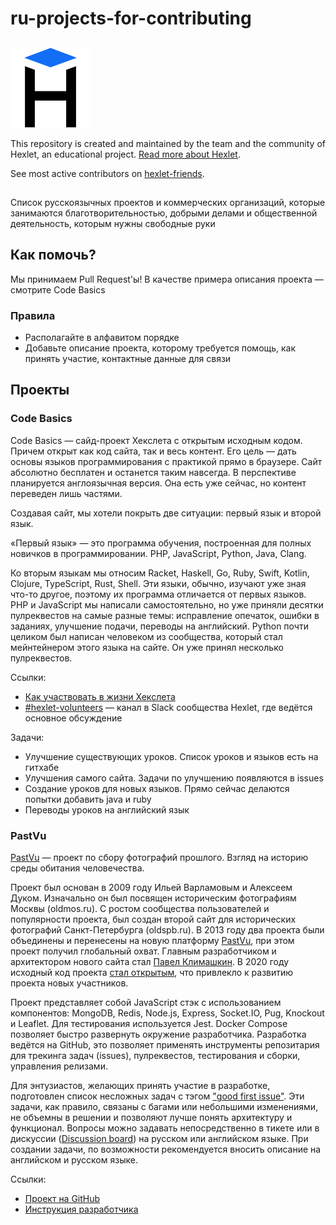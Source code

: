 # ru-projects-for-contributing

##

[![Hexlet Ltd. logo](https://raw.githubusercontent.com/Hexlet/assets/master/images/hexlet_logo128.png)](https://hexlet.io/utm_source=github&utm_medium=link&utm_campaign=ru-projects-for-contributing)

This repository is created and maintained by the team and the community of Hexlet, an educational project. [Read more about Hexlet](https://hexlet.io/?utm_source=github&utm_medium=link&utm_campaign=ru-projects-for-contributing).

See most active contributors on [hexlet-friends](https://friends.hexlet.io/).

##

Список русскоязычных проектов и коммерческих организаций, которые занимаются благотворительностью, добрыми делами и общественной деятельность, которым нужны свободные руки
## Как помочь?

Мы принимаем Pull Request'ы! В качестве примера описания проекта — смотрите Code Basics

### Правила

* Располагайте в алфавитом порядке
* Добавьте описание проекта, которому требуется помощь, как принять участие, контактные данные для связи

## Проекты

### Code Basics

Code Basics — сайд-проект Хекслета с открытым исходным кодом. Причем открыт как код сайта, так и весь контент. Его цель — дать основы языков программирования с практикой прямо в браузере. Сайт абсолютно бесплатен и останется таким навсегда. В перспективе планируется англоязычная версия. Она есть уже сейчас, но контент переведен лишь частями.

Создавая сайт, мы хотели покрыть две ситуации: первый язык и второй язык.

«Первый язык» — это программа обучения, построенная для полных новичков в программировании. PHP, JavaScript, Python, Java, Clang.

Ко вторым языкам мы относим Racket, Haskell, Go, Ruby, Swift, Kotlin, Clojure, TypeScript, Rust, Shell. Эти языки, обычно, изучают уже зная что-то другое, поэтому их программа отличается от первых языков.
PHP и JavaScript мы написали самостоятельно, но уже приняли десятки пулреквестов на самые разные темы: исправление опечаток, ошибки в заданиях, улучшение подачи, переводы на английский. Python почти целиком был написан человеком из сообщества, который стал мейнтейнером этого языка на сайте. Он уже принял несколько пулреквестов.

Ссылки:

* [Как участвовать в жизни Хекслета](https://guides.hexlet.io/how-to-be-a-helpful-for-the-hexlet-community)
* [#hexlet-volunteers](https://hexlet-ru.slack.com/archives/C0LN151B4) — канал в Slack сообщества Hexlet, где ведётся основное обсуждение

Задачи:

* Улучшение существующих уроков. Список уроков и языков есть на гитхабе
* Улучшения самого сайта. Задачи по улучшению появляются в issues
* Создание уроков для новых языков. Прямо сейчас делаются попытки добавить java и ruby
* Переводы уроков на английский язык

### PastVu

[PastVu](https://pastvu.com/) — проект по сбору фотографий прошлого. Взгляд на историю среды обитания человечества.

Проект был основан в 2009 году Ильей Варламовым и Алексеем Дуком. Изначально он был посвящен историческим фотографиям Москвы (oldmos.ru). С ростом сообщества пользователей и популярности проекта, был создан второй сайт для исторических фотографий Санкт-Петербурга (oldspb.ru). В 2013 году два проекта были объединены и перенесены на новую платформу [PastVu](https://pastvu.com/), при этом проект получил глобальный охват. Главным разработчиком и архитектором нового сайта стал [Павел Климашкин](https://github.com/klimashkin). В 2020 году исходный код проекта [стал открытым](https://pastvu.com/news/149), что привлекло к развитию проекта новых участников.

Проект предcтавляет собой JavaScript стэк с использованием компонентов: MongoDB, Redis, Node.js, Express, Socket.IO, Pug, Knockout и Leaflet. Для тестирования используется Jest. Docker Compose позволяет быстро развернуть окружение разработчика. Разработка ведётся на GitHub, это позволяет применять инструменты репозитария для трекинга задач (issues), пулреквестов, тестирования и сборки, управления релизами.

Для энтузиастов, желающих принять участие в разработке, подготовлен список несложных задач с тэгом ["good first issue"](https://github.com/PastVu/pastvu/issues?q=is%3Aissue+is%3Aopen+label%3A%22good+first+issue%22). Эти задачи, как правило, связаны с багами или небольшими изменениями, не объемны в решении и позволяют лучше понять архитектуру и функционал. Вопросы можно задавать непосредственно в тикете или в дискуссии ([Discussion board](https://github.com/PastVu/pastvu/discussions)) на русском или английском языке. При создании задачи, по возможности рекомендуется вносить описание на английском и русском языке.

Ссылки:
* [Проект на GitHub](https://github.com/PastVu/pastvu)
* [Инструкция разработчика](https://github.com/PastVu/pastvu/blob/master/CONTRIBUTING.md)
